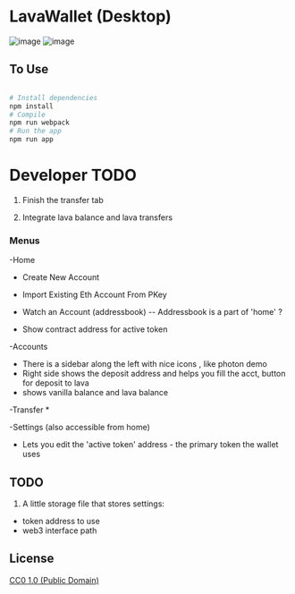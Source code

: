 # LavaWallet (Desktop)


![image](https://user-images.githubusercontent.com/38132633/42248915-2f98be9c-7ef6-11e8-9a46-68c2c0f4ea35.png)
![image](https://user-images.githubusercontent.com/38132633/42248914-2d7dc512-7ef6-11e8-87dc-ab63b626f468.png)

## To Use

```bash

# Install dependencies
npm install
# Compile
npm run webpack
# Run the app
npm run app
```  

# Developer TODO
1. Finish the transfer tab

2. Integrate lava balance and lava transfers 




### Menus

-Home
* Create New Account
* Import Existing Eth Account From PKey

* Watch an Account (addressbook) -- Addressbook is a part of 'home' ?
* Show contract address for active token

-Accounts
* There is a sidebar along the left with nice icons , like photon demo
* Right side shows the deposit address and helps you fill the acct, button for deposit to lava
* shows vanilla balance and lava balance

-Transfer
*

-Settings  (also accessible from home)
* Lets you edit the 'active token' address - the primary token the wallet uses



## TODO
1. A little storage file that stores settings:
  - token address to use
  - web3 interface path




## License

[CC0 1.0 (Public Domain)](LICENSE.md)
